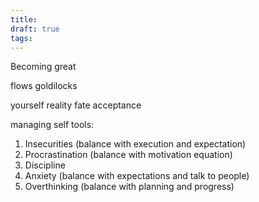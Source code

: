 ```yaml
---
title: 
draft: true
tags:
---
```


Becoming great

flows
goldilocks

yourself
reality
fate
acceptance

managing self
tools:
1. Insecurities (balance with execution and expectation)
2. Procrastination (balance with motivation equation)
3. Discipline
4. Anxiety (balance with expectations and talk to people)
5. Overthinking (balance with planning and progress)